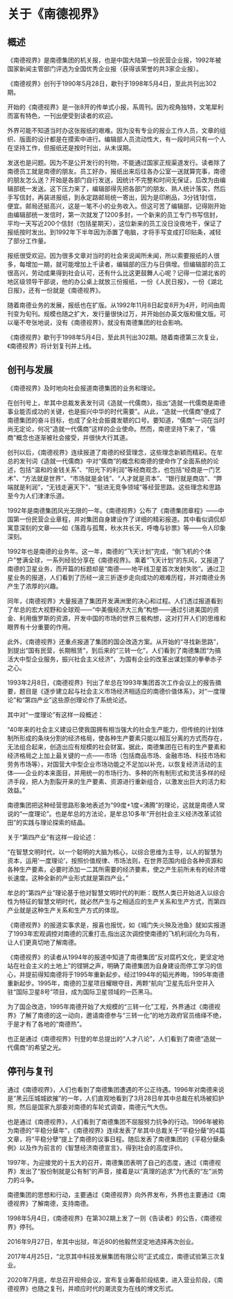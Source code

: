 # 关于《南德视界》

## 概述

《南德视界》是南德集团的机关报，也是中国大陆第一份民营企业报，1992年被国家新闻主管部门评选为全国优秀企业报（获得该荣誉的共3家企业报）。

《南德视界》创刊于1990年5月28日，歇刊于1998年5月4日，至此共刊出302期。

开始的《南德视界》是一张8开的传单式小报，系周刊。因为视角独特，文笔犀利而富有特色，一刊出便受到读者的欢迎。

外界可能不知道当时办这张报纸的艰难。因为没有专业的报业工作人员，文章的组织、版面的设计都是在摸索中进行。编辑部人员流动性大，有一段时间只有一个人在坚持工作，但报纸还是按时刊出，从未误期。

发送也是问题。因为不是公开发行的刊物，不能通过国家正规渠道发行。读者除了南德员工就是南德的朋友。员工好办，报纸出来后往各办公室一送就算完事，南德的朋友怎么送？开始是各部门自行发送，因统计不完整和时间无保证，后改为由编辑部统一发送。这下压力来了，编辑部得先把各部门的朋友、熟人统计落实，然后手写信封，再装进报纸，到永定路邮局统一寄出，因为是印刷品，3分钱1封信，便宜。邮局还挺高兴，这是一笔不小的业务收入。但这可苦了编辑部，记得刚开始由编辑部统一发信时，第一次就发了1200多封，一个新来的员工专门书写信封，平均一天写近200个信封（包括星期天），这位新来的员工没日没夜地干，保证了报纸按时发出。到1992年下半年因为添置了电脑，才将手写变成打印贴条，减轻了部分工作量。

报纸很受欢迎。因为很多文章对当时的社会来说闻所未闻，所以索要报纸的人很多，每增加一期，就可能增加上千读者，编辑部的压力与日俱增。但编辑部的员工很高兴，劳动成果得到社会认可，还有什么比这更鼓舞人心呢？记得一位湖北省的地区级领导干部说，他的办公桌上就放三份报纸，一份《人民日报》，一份《湖北日报》，还有一份就是《南德视界》。

随着南德业务的发展，报纸也在扩版。从1992年11月8日起变8开为4开，时间由周刊变为旬刊。规模也随之扩大，发行量很快过万，并开始创办英文版和俄文版。可以毫不夸张地说，没有《南德视界》，就没有南德集团的社会影响。

《南德视界》歇刊于1998年5月4日，至此共刊出302期。随着南德第三次复业，《南德视界》将计划复刊并上线。

## 创刊与发展

《南德视界》及时地向社会报道南德集团的业务和理论。

在创刊号上，牟其中总裁发表发刊词《造就一代儒商》，指出“造就一代儒商是南德事业能否成功的关键，也是振兴中华的时代需要”。从此，“造就一代儒商”便成了南德集团的奋斗目标，也成了全社会振聋发聩的口号。要知道，“儒商”一词在当时尚无定论，何况“造就一代儒商”这样的企业使命。然而，南德坚持下来了，“儒商”概念也逐渐被社会接受，并很快大行其道。

创刊以后，《南德视界》连续报道了南德的经营理念，这些理念新颖而精彩。在牟总的发刊词《造就一代儒商》中对“儒商”的概念和南德的使命作了全面系统的论述，包括“温和的金钱关系”、“阳光下的利润”等经商观念，也包括“经商是一门艺术”、“方法就是世界”、“市场就是金钱”、“人才就是资本”、“银行就是商店”、“弊端就是利润”，“无钱走遍天下”、“挺进无竞争领域”等经营思路。这些理念和思路至今为人们津津乐道。

1992年是南德集团风光无限的一年。《南德视界》公布了《南德集团章程》——中国第一份民营企业章程，并对集团自身建设作了详细的精彩报道。其中看似调侃却寓意深刻的文章——如《落霞与孤鹜，秋水共长天，呼噜与钞票》等——令人印象深刻。

1992年也是南德的业务年。这一年，南德的“飞天计划”完成，“倒飞机的个体户”誉满全球，一系列经验分享在《南德视界》。乘着“飞天计划”的东风，又报道了南德的卫星业务，而开篇的标题却是“南德——地平线卫星首次发射失败”。通过卫星业务的报道，人们看到了历经一波三折逐步走向成功的艰难历程，并对南德业务产生了浓厚的兴趣。

同年，《南德视界》大量报道了集团开发满洲里的决心和过程。人们透过报道看到了牟总的宏大视野和全球观——“中美俄经济大三角”构想——通过引进美国的资金、利用俄罗斯的资源，开发中国的市场的世界三极构想，这对打开人们的思维和眼界有十分重要的作用。

此外，《南德视界》还重点报道了集团的国企改造方案。从开始的“寻找新思路”，到提出“国有民营，长期租赁”，到后来的“三转一化”，人们看到了南德集团“为搞活大中型企业服务，振兴社会主义经济”，为国有企业的改革出谋划策的拳拳赤子之心。

1993年2月8日，《南德视界》刊出了牟总在1993年集团首次工作会议上的报告摘要，题目是《逐步建立起与社会主义市场经济相适应的南德价值体系》，对“一度理论”和“第四产业”这些原创理论作了系统论述。

其中对“一度理论”有这样一段概述：

“40年来的社会主义建设已使我国拥有相当强大的社会生产能力，但传统的计划体制所形成的条块分割的经济格局，使各种生产要素只能以相互分离的方式而存在，无法组合起来，创造出应有规模的社会财富。据此，南德集团在已有的生产要素和经济格局之上加上最关键的一点——市场（包括商品市场、金融市场、科技市场和劳务市场等），对国营大中型企业市场功能之不足加以补充，以恢复经济活动的主体——企业的本来面目，并用统一的市场行为、多种的所有制形式和灵活多样的经济手段，把人为割裂开来的生产要素、资源进行重新组合，以激发出巨大的活力和效益。”

南德集团把这种经营思路形象地表述为“99度+1度=沸腾”的理论，这就是南德人常说的“一度理论”。也是牟总的方法论，是牟总10多年“开创社会主义经济改革试验田”的实践与理论探索的结晶。

关于“第四产业”有这样一段论述：

“在智慧文明时代，以一个聪明的大脑为核心，以综合思维为主导，以人的智慧为资本，运用‘一度理论’，按照价值规律、市场法则，在世界范围内组合各种资源和各种生产要素，必要时添加一二其所需要的经济要素，使之产生前所未有的经济增长速度。这种全新的产业形式就是第四产业。”

牟总的“第四产业”理论基于他对智慧文明时代的判断：既然人类已开始进入以综合性为特征的智慧文明时代，就必然产生与之相适应的生产关系和生产方式，而第四产业就是这种生产关系和生产方式的体现。

《南德视界》的报道实事求是，报喜也报忧，如《城门失火殃及池鱼》就如实报道了1993年宏观调控对南德的沉重打击,指出这次调控使南德的飞机利润化为乌有，让人们更真切地了解南德。

《南德视界》的读者从1994年的报道中知道了南德集团“反对腐朽文化，更坚定地站在社会主义的土地上”的铿锵之声，明确了南德集团为自身建设而停工学习的信心，并提前得知南德将于1995年重新起步。经过1994年的韬光养晦，1995年南德重新起步。1995年，南德的卫星项目耀眼夺目，两颗“航向”卫星先后升空并入驻“国际卫星8号”项目，成为国际卫星领域的一匹黑马。

为了国企改造，1995年南德开始了大规模的“三转一化”工程，外界通过《南德视界》了解了南德的这一动向，邀请南德参与“三转一化”的地方政府官员络绎不绝，于是才有了各地的“南德热”。

也正是通过《南德视界》刊登的牟总提出的“人才八论”，人们看到了南德“造就一代儒商”的希望之光。

##  停刊与复刊

通过《南德视界》，人们也看到了南德集团遭遇的不公正待遇。1996年对南德来说是“黑云压城城欲摧”的一年，人们直观地看到了3月28日牟其中总裁在机场被扣护照，然后是国家九部委对南德的车轮式调查，南德元气大伤。

也是通过《南德视界》，人们看到了南德集团不屈服努力抗争的行动。1996年被称为南德的“平稳分蘖年”，《南德视界》连续发表了牟其中总裁关于“平稳分蘖”的4篇文章，将“平稳分孽”提上了南德的议事日程。随后发表了南德集团的《平稳分蘖条例》以及作为前言的《智慧经济南德宣言》，得到社会的高度评价。

1997年，为迎接党的十五大的召开，南德集团表明了自己的态度，通过《南德视界》发出了“股份制就是公有制”的声音，接着是以“真理的追求”为代表的“左”派势力的斗争。

南德集团的思想和行动，主要通过《南德视界》向外界发布，外界也主要通过《南德视界》了解南德，支持南德。

1998年5月4日，《南德视界》在第302期上发了一则《告读者》的公告，《南德视界》停刊。

2016年9月27日，牟其中出狱，年近80的他毅然坚定地选择再次创业。

2017年4月25日，“北京其中科技发展集团有限公司”正式成立，南德试验第三次复业。

2020年7月底，牟总召开视频会议，宣布复业筹备阶段结束，进入营业阶段，《南德视界》也随之复刊，并顺应时代的潮流变为在线的博文形式。

